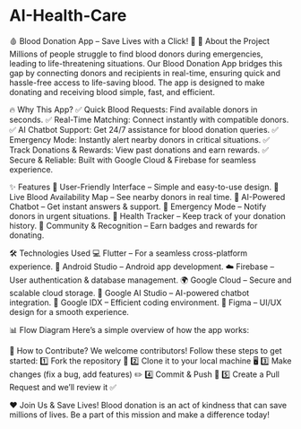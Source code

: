 # AI-Health-Care

🩸 Blood Donation App – Save Lives with a Click! 🚀
📌 About the Project
Millions of people struggle to find blood donors during emergencies, leading to life-threatening situations. Our Blood Donation App bridges this gap by connecting donors and recipients in real-time, ensuring quick and hassle-free access to life-saving blood. The app is designed to make donating and receiving blood simple, fast, and efficient.

🔥 Why This App?
✅ Quick Blood Requests: Find available donors in seconds.
✅ Real-Time Matching: Connect instantly with compatible donors.
✅ AI Chatbot Support: Get 24/7 assistance for blood donation queries.
✅ Emergency Mode: Instantly alert nearby donors in critical situations.
✅ Track Donations & Rewards: View past donations and earn rewards.
✅ Secure & Reliable: Built with Google Cloud & Firebase for seamless experience.

✨ Features
🔹 User-Friendly Interface – Simple and easy-to-use design.
🔹 Live Blood Availability Map – See nearby donors in real time.
🔹 AI-Powered Chatbot – Get instant answers & support.
🔹 Emergency Mode – Notify donors in urgent situations.
🔹 Health Tracker – Keep track of your donation history.
🔹 Community & Recognition – Earn badges and rewards for donating.

🛠️ Technologies Used
💻 Flutter – For a seamless cross-platform experience.
📱 Android Studio – Android app development.
☁️ Firebase – User authentication & database management.
🌍 Google Cloud – Secure and scalable cloud storage.
🤖 Google AI Studio – AI-powered chatbot integration.
🔗 Google IDX – Efficient coding environment.
🎨 Figma – UI/UX design for a smooth experience.

📊 Flow Diagram
Here’s a simple overview of how the app works:

🚀 How to Contribute?
We welcome contributors! Follow these steps to get started:
1️⃣ Fork the repository 📂
2️⃣ Clone it to your local machine 🖥️
3️⃣ Make changes (fix a bug, add features) ✏️
4️⃣ Commit & Push 🚀
5️⃣ Create a Pull Request and we’ll review it ✅

❤️ Join Us & Save Lives!
Blood donation is an act of kindness that can save millions of lives. Be a part of this mission and make a difference today!
